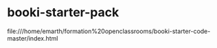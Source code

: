 # booki-starter-pack
file:///home/emarth/formation%20openclassrooms/booki-starter-code-master/index.html
